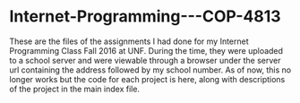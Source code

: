 # Internet-Programming---COP-4813

These are the files of the assignments I had done for my Internet Programming Class Fall 2016 at UNF.
During the time, they were uploaded to a school server and were viewable through a browser under the 
server url containing the address followed by my school number. As of now, this no longer works but 
the code for each project is here, along with descriptions of the project in the main index file.
